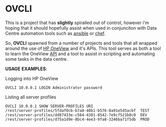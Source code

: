 # OVCLI
This is a project that has **slightly** spiralled out of control, however i'm hoping that it should hopefully assist when used in conjunciton with Data Centre automation tools such as [ansible](http://www.ansible.com) or [chef](https://www.chef.io). 

So, **OVCLI** spawned from a number of projects and tools that all wrapped around the use of [HP OneView](http://www.hp.com/go/oneview) and it's APIs. This tool serves as both a tool to learn the OneView [API](http://h17007.www1.hp.com/docs/enterprise/servers/oneview1.2/cic-api/en/api-docs/current/index.html) and a tool to assist in scripting and automating some tasks in the data centre. 

**USAGE** **EXAMPLES**:

Logging into HP OneView

`OVCLI 10.0.0.1 LOGIN Administrator password`

Listing all server profiles
```
OVCLI 10.0.0.1 SHOW SERVER-PROFILES URI
/rest/server-profiles/5fdaf0cb-b7a8-40b1-b576-8a91e5d5acbf  TEST
/rest/server-profiles/dd87433e-c564-4381-8542-7e9cf521b8c0  DEV
/rest/server-profiles/d75a1d9e-8bc4-4ee3-9fa8-3246ba71f5db  PROD
```
